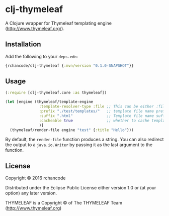 # clj-thymeleaf

A Clojure wrapper for Thymeleaf templating engine (http://www.thymeleaf.org/).

## Installation

Add the following to your `deps.edn`:

```clojure
{rchancode/clj-thymeleaf {:mvn/version "0.1.0-SNAPSHOT"}}
```

## Usage

```clojure
(:require [clj-thymeleaf.core :as thymeleaf])
```


```Clojure
(let [engine (thymeleaf/template-engine
               :template-resolver-type :file ;; This can be either :file, :url or :classpath, defaults to :classpath.
               :prefix "./test/templates/"   ;; template file name prefix
               :suffix ".html"               ;; Template file name suffix
               :cacheable true               ;; whether to cache templates.
               )]
  (thymeleaf/render-file engine "test" {:title "Hello"}))
```

By default, the `render-file` function produces a string. You can also redirect the output to a `java.io.Writer` by passing it
as the last argument to the function.

## License

Copyright © 2016 rchancode

Distributed under the Eclipse Public License either version 1.0 or (at
your option) any later version.

THYMELEAF is a Copyright © of The THYMELEAF Team (http://www.thymeleaf.org)
